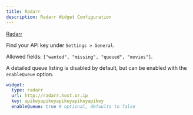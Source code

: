 ```yaml
---
title: Radarr
description: Radarr Widget Configuration
---
```


[Radarr](https://github.com/Radarr/Radarr)

Find your API key under `Settings > General`.

Allowed fields: `["wanted", "missing", "queued", "movies"]`.

A detailed queue listing is disabled by default, but can be enabled with the `enableQueue` option.

```yaml
widget:
  type: radarr
  url: http://radarr.host.or.ip
  key: apikeyapikeyapikeyapikeyapikey
  enableQueue: true # optional, defaults to false
```
